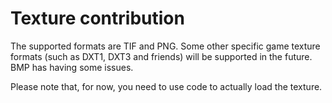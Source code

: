# Texture contribution

The supported formats are TIF and PNG. Some other specific game texture formats (such as DXT1, DXT3 and friends)
will be supported in the future. BMP has having some issues.

Please note that, for now, you need to use code to actually load the texture.